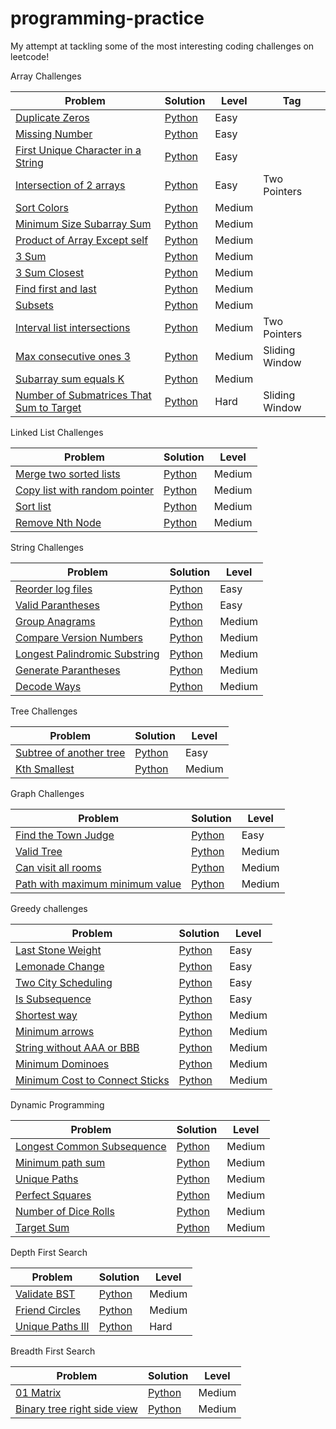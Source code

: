 # programming-practice
My attempt at tackling some of the most interesting coding challenges on leetcode! 

Array Challenges

| Problem       | Solution      | Level |Tag |
| ------------- | ------------- |-------|----|
|[Duplicate Zeros](https://leetcode.com/problems/duplicate-zeros/)|[Python](/array/easy/duplicate_zeros.py)|Easy||
|[Missing Number](https://leetcode.com/problems/missing-number/)|[Python](/array/easy/missing_number.py)|Easy||
|[First Unique Character in a String](https://leetcode.com/problems/first-unique-character-in-a-string/)|[Python](/array/easy/first_unique_char.py)|Easy||
|[Intersection of 2 arrays](https://leetcode.com/problems/intersection-of-two-arrays/)|[Python](/array/easy/intersection_of_2_arrays.py)|Easy|Two Pointers|
|[Sort Colors](https://leetcode.com/problems/sort-colors/)|[Python](/array/medium/sort_colors.py)|Medium||
|[Minimum Size Subarray Sum](https://leetcode.com/problems/minimum-size-subarray-sum/)|[Python](/array/medium/min_size_subarray_sum.py)|Medium||
|[Product of Array Except self](https://leetcode.com/problems/product-of-array-except-self/)|[Python](/array/medium/prod_array.py)|Medium||
|[3 Sum](https://leetcode.com/problems/3sum/)|[Python](/array/medium/3Sum.py)|Medium||
|[3 Sum Closest](https://leetcode.com/problems/3sum-closest/)|[Python](/array/medium/3SumClosest.py)|Medium||
|[Find first and last](https://leetcode.com/problems/find-first-and-last-position-of-element-in-sorted-array/)|[Python](/array/medium/find_first_and_last.py)|Medium||
|[Subsets](https://leetcode.com/problems/subsets/)|[Python](/array/medium/subsets.py)|Medium||
|[Interval list intersections](https://leetcode.com/problems/interval-list-intersections/)|[Python](/array/medium/interval_list_intersections.py)|Medium|Two Pointers|
|[Max consecutive ones 3](https://leetcode.com/problems/max-consecutive-ones-iii/)|[Python](/array/medium/max_consecutive_ones_3.py)|Medium|Sliding Window|
|[Subarray sum equals K](https://leetcode.com/problems/subarray-sum-equals-k/)|[Python](/array/medium/subarray_sum.py)|Medium||
|[Number of Submatrices That Sum to Target](https://leetcode.com/problems/number-of-submatrices-that-sum-to-target/)|[Python](/array/hard/submatrices_sum.py)|Hard|Sliding Window|

Linked List Challenges

| Problem       | Solution      | Level |
| ------------- | ------------- |-------|
|[Merge two sorted lists](https://leetcode.com/problems/merge-two-sorted-lists/)|[Python](/linked_list/easy/merge_2_sorted_lists.py)|Medium|
|[Copy list with random pointer](https://leetcode.com/problems/copy-list-with-random-pointer/)|[Python](/linked_list/medium/copy_list.py)|Medium|
|[Sort list](https://leetcode.com/problems/sort-list/)|[Python](/linked_list/medium/sort_list.py)|Medium|
|[Remove Nth Node](https://leetcode.com/problems/remove-nth-node-from-end-of-list/)|[Python](/linked_list/medium/remove_nth_node.py)|Medium|

String Challenges

| Problem       | Solution      | Level |
| ------------- | ------------- |-------|
|[Reorder log files](https://leetcode.com/problems/reorder-data-in-log-files/)|[Python](/string/easy/reorder_log_files.py)|Easy|
|[Valid Parantheses](https://leetcode.com/problems/valid-parentheses/submissions/)|[Python](/string/easy/valid_paranthesis.py)|Easy|
|[Group Anagrams](https://leetcode.com/problems/group-anagrams/)|[Python](/string/medium/group_anagrams.py)|Medium|
|[Compare Version Numbers](https://leetcode.com/problems/compare-version-numbers/)|[Python](/string/medium/version_numbers.py)|Medium|
|[Longest Palindromic Substring](https://leetcode.com/problems/longest-palindromic-substring/solution/)|[Python](/string/medium/longest_palindromic_substring.py)|Medium|
|[Generate Parantheses](https://leetcode.com/problems/generate-parentheses/)|[Python](/string/medium/generate_paranthesis.py)|Medium|
|[Decode Ways](https://leetcode.com/problems/decode-ways/)|[Python](/string/medium/decode_ways.py)|Medium|

Tree Challenges

| Problem       | Solution      | Level |
| ------------- | ------------- |-------|
|[Subtree of another tree](https://leetcode.com/problems/subtree-of-another-tree/)|[Python](/trees/easy/subtree-of-another-tree.py)|Easy|
|[Kth Smallest](https://leetcode.com/problems/kth-smallest-element-in-a-bst/)|[Python](/trees/medium/kth_smallest.py)|Medium|

Graph Challenges

| Problem       | Solution      | Level |
| ------------- | ------------- |-------|
|[Find the Town Judge](https://leetcode.com/problems/find-the-town-judge/)|[Python](/graph/easy/town_judge.py)|Easy|
|[Valid Tree](https://leetcode.com/problems/graph-valid-tree/)|[Python](/graph/medium/valid_tree.py)|Medium|
|[Can visit all rooms](https://leetcode.com/problems/keys-and-rooms/)|[Python](/graph/medium/can_visit_all_rooms.py)|Medium|
|[Path with maximum minimum value](https://leetcode.com/problems/path-with-maximum-minimum-value/)|[Python](/graph/medium/maxmin.py)|Medium|

Greedy challenges

| Problem       | Solution      | Level |
| ------------- | ------------- |-------|
| [Last Stone Weight](https://leetcode.com/problems/last-stone-weight) | [Python](/greedy/easy/last_stone_weight.py)| Easy |
| [Lemonade Change](https://leetcode.com/problems/lemonade-change) | [Python](/greedy/easy/lemonade_change.py)| Easy |
| [Two City Scheduling](https://leetcode.com/problems/two-city-scheduling) | [Python](/greedy/easy/two_city_scheduling.py)| Easy |
| [Is Subsequence](https://leetcode.com/problems/is-subsequence) | [Python](/greedy/easy/isSubsequence.py)| Easy |
| [Shortest way](https://leetcode.com/problems/shortest-way-to-form-string) | [Python](/greedy/medium/shortest_way.py)| Medium |
|[Minimum arrows](https://leetcode.com/problems/minimum-number-of-arrows-to-burst-balloons/)|[Python](/greedy/medium/find_min_arrow_shots.py)|Medium|
|[String without AAA or BBB](https://leetcode.com/problems/string-without-aaa-or-bbb/)|[Python](/greedy/medium/str_wo_3a_3b.py)|Medium|
|[Minimum Dominoes](https://leetcode.com/problems/minimum-domino-rotations-for-equal-row/)|[Python](greedy/medium/min_dominoes.py)|Medium|
|[Minimum Cost to Connect Sticks](https://leetcode.com/problems/minimum-cost-to-connect-sticks/)|[Python](/greedy/medium/minimum_sticks.py)|Medium|

Dynamic Programming

| Problem       | Solution      | Level |
| ------------- | ------------- |-------|
|[Longest Common Subsequence](https://leetcode.com/problems/longest-common-subsequence/)|[Python](/dp/medium/common_subsequence.py)|Medium|
|[Minimum path sum](https://leetcode.com/problems/minimum-path-sum/)|[Python](/dp/medium/minimum_path_sum.py)|Medium|
|[Unique Paths](https://leetcode.com/problems/unique-paths/)|[Python](/dp/medium/unique_paths.py)|Medium|
|[Perfect Squares](https://leetcode.com/problems/perfect-squares/)|[Python](/dp/medium/minimum_sum.py)|Medium|
|[Number of Dice Rolls](https://leetcode.com/problems/number-of-dice-rolls-with-target-sum/)|[Python](/dp/medium/dice_rolls.py)|Medium|
|[Target Sum](https://leetcode.com/problems/target-sum/)|[Python](/dp/medium/target_sum.py)|Medium|

Depth First Search

| Problem       | Solution      | Level |
| ------------- | ------------- |-------|
|[Validate BST](https://leetcode.com/problems/validate-binary-search-tree/)|[Python](/dfs/medium/validate_bst.py)|Medium|
|[Friend Circles](https://leetcode.com/problems/friend-circles/)|[Python](/dfs/medium/friend_circles.py)|Medium|
|[Unique Paths III](https://leetcode.com/problems/unique-paths-iii/)|[Python](/dfs/hard/unique_paths_3.py)|Hard|

Breadth First Search

| Problem       | Solution      | Level |
| ------------- | ------------- |-------|
|[01 Matrix](https://leetcode.com/problems/01-matrix/)|[Python](/bfs/medium/zero_one_matrix.py)|Medium|
|[Binary tree right side view](https://leetcode.com/problems/binary-tree-right-side-view/)|[Python](/bfs/medium/binary-tree-right-side-view.py)|Medium|

